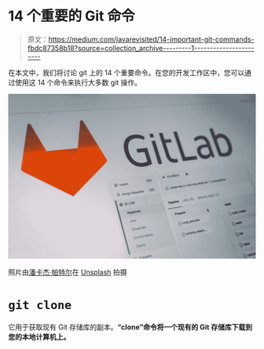 # 14 个重要的 Git 命令

> 原文：<https://medium.com/javarevisited/14-important-git-commands-fbdc87358b18?source=collection_archive---------1----------------------->

在本文中，我们将讨论 git 上的 14 个重要命令。在您的开发工作区中，您可以通过使用这 14 个命令来执行大多数 git 操作。

![](img/2b1c6443a52f0718a0438acce9a0cbcb.png)

照片由[潘卡杰·帕特尔](https://unsplash.com/@pankajpatel?utm_source=medium&utm_medium=referral)在 [Unsplash](https://unsplash.com?utm_source=medium&utm_medium=referral) 拍摄

# `git clone`

它用于获取现有 Git 存储库的副本。**“clone”命令将一个现有的 Git 存储库下载到您的本地计算机上。**